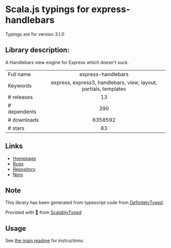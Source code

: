 
# Scala.js typings for express-handlebars

Typings are for version 3.1.0

## Library description:
A Handlebars view engine for Express which doesn't suck.

|                    |                 |
| ------------------ | :-------------: |
| Full name          | express-handlebars |
| Keywords           | express, express3, handlebars, view, layout, partials, templates |
| # releases         | 13 |
| # dependents       | 390 |
| # downloads        | 6358592 |
| # stars            | 83 |

## Links
- [Homepage](https://github.com/express-handlebars/express-handlebars)
- [Bugs](https://github.com/express-handlebars/express-handlebars/issues)
- [Repository](https://github.com/express-handlebars/express-handlebars)
- [Npm](https://www.npmjs.com/package/express-handlebars)
    


## Note
This library has been generated from typescript code from [DefinitelyTyped](https://definitelytyped.org).

Provided with :purple_heart: from [ScalablyTyped](https://github.com/oyvindberg/ScalablyTyped)

## Usage
See [the main readme](../../readme.md) for instructions.


